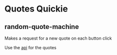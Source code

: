 # Quotes Quickie
## random-quote-machine
Makes a request for a new quote on each button click

Use the [api](http://forismatic.com/ru/) for the quotes
